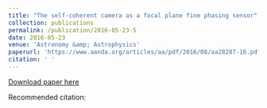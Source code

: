 ```yaml
---
title: "The self-coherent camera as a focal plane fine phasing sensor"
collection: publications
permalink: /publication/2016-05-23-5
date: 2016-05-23
venue: 'Astronomy &amp; Astrophysics'
paperurl: 'https://www.aanda.org/articles/aa/pdf/2016/08/aa28287-16.pdf'
citation: ' '
---
```


<a href='https://www.aanda.org/articles/aa/pdf/2016/08/aa28287-16.pdf'>Download paper here</a>

Recommended citation:  